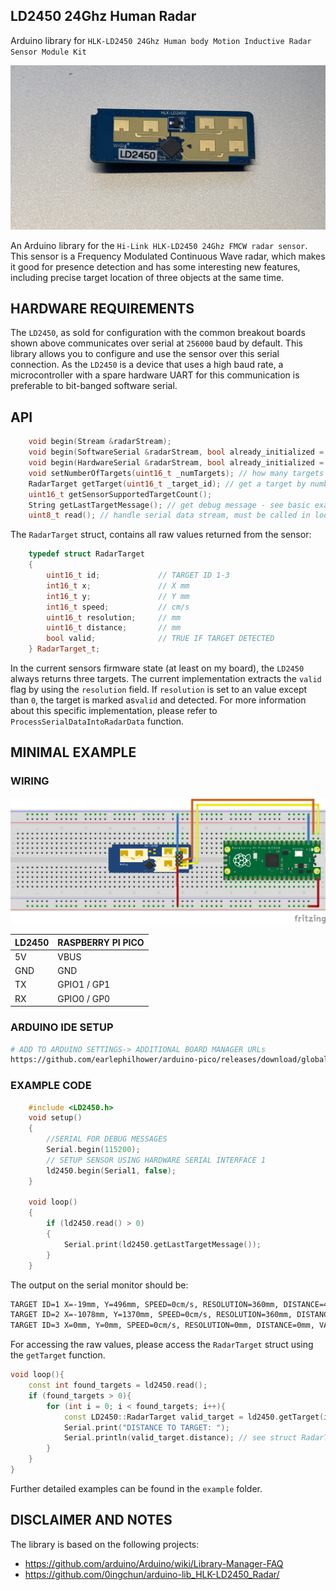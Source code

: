 ## LD2450 24Ghz Human Radar

Arduino library for `HLK-LD2450 24Ghz Human body Motion Inductive Radar Sensor Module Kit`

![LD2450](./extras/images/IMG_2780.jpg)


An Arduino library for the `Hi-Link HLK-LD2450 24Ghz FMCW radar sensor`. This sensor is a Frequency Modulated Continuous Wave radar, which makes it good for presence detection and has some interesting new features, including precise target location of three objects at the same time.

## HARDWARE REQUIREMENTS

The `LD2450`, as sold for configuration with the common breakout boards shown above communicates over serial at `256000` baud by default. This library allows you to configure and use the sensor over this serial connection. As the `LD2450` is a device that uses a high baud rate, a microcontroller with a spare hardware UART for this communication is preferable to bit-banged software serial.


## API

```c++
    void begin(Stream &radarStream);
    void begin(SoftwareSerial &radarStream, bool already_initialized = false); // compile with #define ENABLE_SOFTWARESERIAL_SUPPORT
    void begin(HardwareSerial &radarStream, bool already_initialized = false); // setup sensor with given Hardware Serial instance such as Serial1
    void setNumberOfTargets(uint16_t _numTargets); // how many targets should be parsed - limit is three on current ld2450 firmware
    RadarTarget getTarget(uint16_t _target_id); // get a target by number from 0 - getSensorSupportedTargetCount()
    uint16_t getSensorSupportedTargetCount();
    String getLastTargetMessage(); // get debug message - see basic example
    uint8_t read(); // handle serial data stream, must be called in loop
```

The `RadarTarget` struct, contains all raw values returned from the sensor:

```c++
    typedef struct RadarTarget
    {
        uint16_t id;             // TARGET ID 1-3
        int16_t x;               // X mm
        int16_t y;               // Y mm
        int16_t speed;           // cm/s
        uint16_t resolution;     // mm
        uint16_t distance;       // mm
        bool valid;              // TRUE IF TARGET DETECTED
    } RadarTarget_t;
```

In the current sensors firmware state (at least on my board), the `LD2450` always returns three targets. The current implementation extracts the `valid` flag by using the `resolution` field. If `resolution` is set to an value except than `0`, the target is marked as`valid` and detected. For more information about this specific implementation, please refer to `ProcessSerialDataIntoRadarData` function.


## MINIMAL EXAMPLE

### WIRING

![example_schematic](extras/Fritzing/example_schematic_bb.png)

| LD2450 | RASPBERRY PI PICO |
|--------|-------------------|
| 5V     | VBUS              |
| GND    | GND               |
| TX     | GPIO1 / GP1       |
| RX     | GPIO0 / GP0       |

### ARDUINO IDE SETUP

```bash
# ADD TO ARDUINO SETTINGS-> ADDITIONAL BOARD MANAGER URLs
https://github.com/earlephilhower/arduino-pico/releases/download/global/package_rp2040_index.json
```

### EXAMPLE CODE

```c++
    #include <LD2450.h>
    void setup()
    {
        //SERIAL FOR DEBUG MESSAGES
        Serial.begin(115200);
        // SETUP SENSOR USING HARDWARE SERIAL INTERFACE 1
        ld2450.begin(Serial1, false);  
    }

    void loop()
    {
        if (ld2450.read() > 0)
        {
            Serial.print(ld2450.getLastTargetMessage());
        }
    }
```

The output on the serial monitor should be:

```bash
TARGET ID=1 X=-19mm, Y=496mm, SPEED=0cm/s, RESOLUTION=360mm, DISTANCE=496mm, VALID=1
TARGET ID=2 X=-1078mm, Y=1370mm, SPEED=0cm/s, RESOLUTION=360mm, DISTANCE=1743mm, VALID=1
TARGET ID=3 X=0mm, Y=0mm, SPEED=0cm/s, RESOLUTION=0mm, DISTANCE=0mm, VALID=0
```

For accessing the raw values, please access the `RadarTarget` struct using the `getTarget` function.

```c++
void loop(){
    const int found_targets = ld2450.read();
    if (found_targets > 0){
        for (int i = 0; i < found_targets; i++){
            const LD2450::RadarTarget valid_target = ld2450.getTarget(i);
            Serial.print("DISTANCE TO TARGET: ");
            Serial.println(valid_target.distance); // see struct RadarTarget
        }
    }
}
```


Further detailed examples can be found in the `example` folder.

## DISCLAIMER AND NOTES

The library is based on the following projects:

* https://github.com/arduino/Arduino/wiki/Library-Manager-FAQ
* https://github.com/0ingchun/arduino-lib_HLK-LD2450_Radar/
